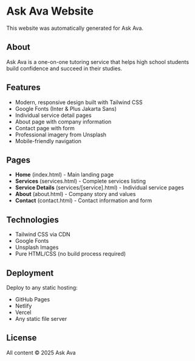 # Ask Ava Website

This website was automatically generated for Ask Ava.

## About

Ask Ava is a one-on-one tutoring service that helps high school students build confidence and succeed in their studies.

## Features

- Modern, responsive design built with Tailwind CSS
- Google Fonts (Inter & Plus Jakarta Sans)
- Individual service detail pages
- About page with company information
- Contact page with form
- Professional imagery from Unsplash
- Mobile-friendly navigation

## Pages

- **Home** (index.html) - Main landing page
- **Services** (services.html) - Complete services listing
- **Service Details** (services/[service].html) - Individual service pages
- **About** (about.html) - Company story and values
- **Contact** (contact.html) - Contact information and form

## Technologies

- Tailwind CSS via CDN
- Google Fonts
- Unsplash Images
- Pure HTML/CSS (no build process required)

## Deployment

Deploy to any static hosting:
- GitHub Pages
- Netlify
- Vercel
- Any static file server

## License

All content © 2025 Ask Ava
